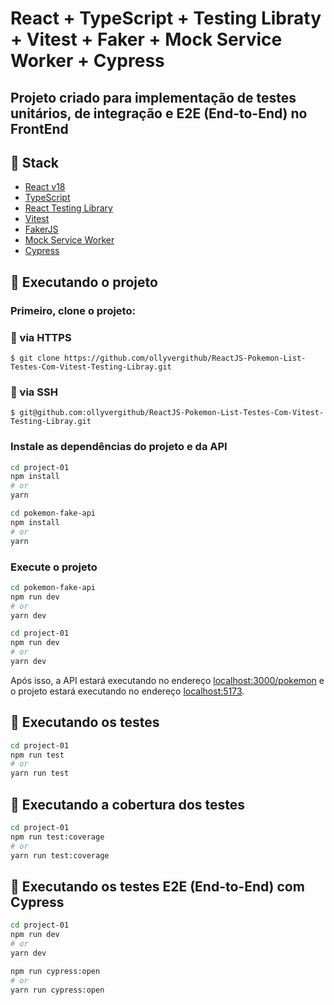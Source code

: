 # React + TypeScript + Testing Libraty + Vitest + Faker + Mock Service Worker + Cypress

## Projeto criado para implementação de testes unitários, de integração e E2E (End-to-End) no FrontEnd

## 🥞 Stack

- [React v18](https://react.dev/reference/react)
- [TypeScript](https://www.typescriptlang.org/docs/)
- [React Testing Library](https://testing-library.com/docs/react-testing-library/intro/)
- [Vitest](https://vitest.dev/guide/)
- [FakerJS](https://fakerjs.dev/guide)
- [Mock Service Worker](https://v1.mswjs.io/docs/)
- [Cypress](https://docs.cypress.io/app/get-started/why-cypress)


## 🚀 Executando o projeto 

### Primeiro, clone o projeto:

### 🔄 via HTTPS
    $ git clone https://github.com/ollyvergithub/ReactJS-Pokemon-List-Testes-Com-Vitest-Testing-Libray.git

### 🔐 via SSH
    $ git@github.com:ollyvergithub/ReactJS-Pokemon-List-Testes-Com-Vitest-Testing-Libray.git

### Instale as dependências do projeto e da API
```bash
cd project-01
npm install
# or
yarn

cd pokemon-fake-api
npm install
# or
yarn
```

### Execute o projeto
```bash
cd pokemon-fake-api
npm run dev
# or
yarn dev

cd project-01
npm run dev
# or
yarn dev
```

Após isso, a API estará executando no endereço [localhost:3000/pokemon](http://localhost:3000/pokemon) e o projeto estará executando no endereço [localhost:5173](http://localhost:5173).


## 🧪 Executando os testes

```bash
cd project-01
npm run test
# or
yarn run test
```

## 🧪 Executando a cobertura dos testes

```bash
cd project-01
npm run test:coverage
# or
yarn run test:coverage
```

## 🧪 Executando os testes E2E (End-to-End) com Cypress

```bash
cd project-01
npm run dev
# or
yarn dev

npm run cypress:open
# or
yarn run cypress:open
```

